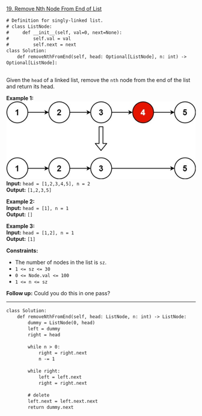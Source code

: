 [19. Remove Nth Node From End of List](https://leetcode.com/problems/remove-nth-node-from-end-of-list/)

```
# Definition for singly-linked list.
# class ListNode:
#     def __init__(self, val=0, next=None):
#         self.val = val
#         self.next = next
class Solution:
    def removeNthFromEnd(self, head: Optional[ListNode], n: int) -> Optional[ListNode]:
        
```

Given the `head` of a linked list, remove the `nth` node from the end of the list and return its head.

**Example 1:**  
![](!assets/attachments/Pasted%20image%2020240227110431.png)  
**Input:** `head = [1,2,3,4,5], n = 2`  
**Output:** `[1,2,3,5]`  

**Example 2:**  
**Input:** `head = [1], n = 1`  
**Output:** `[]`  

**Example 3:**  
**Input:** `head = [1,2], n = 1`  
**Output:** `[1]`  

**Constraints:**
- The number of nodes in the list is `sz`.
- `1 <= sz <= 30`
- `0 <= Node.val <= 100`
- `1 <= n <= sz`

**Follow up:** Could you do this in one pass?

---





```
class Solution:
    def removeNthFromEnd(self, head: ListNode, n: int) -> ListNode:
        dummy = ListNode(0, head)
        left = dummy
        right = head

        while n > 0:
            right = right.next
            n -= 1

        while right:
            left = left.next
            right = right.next

        # delete
        left.next = left.next.next
        return dummy.next
```